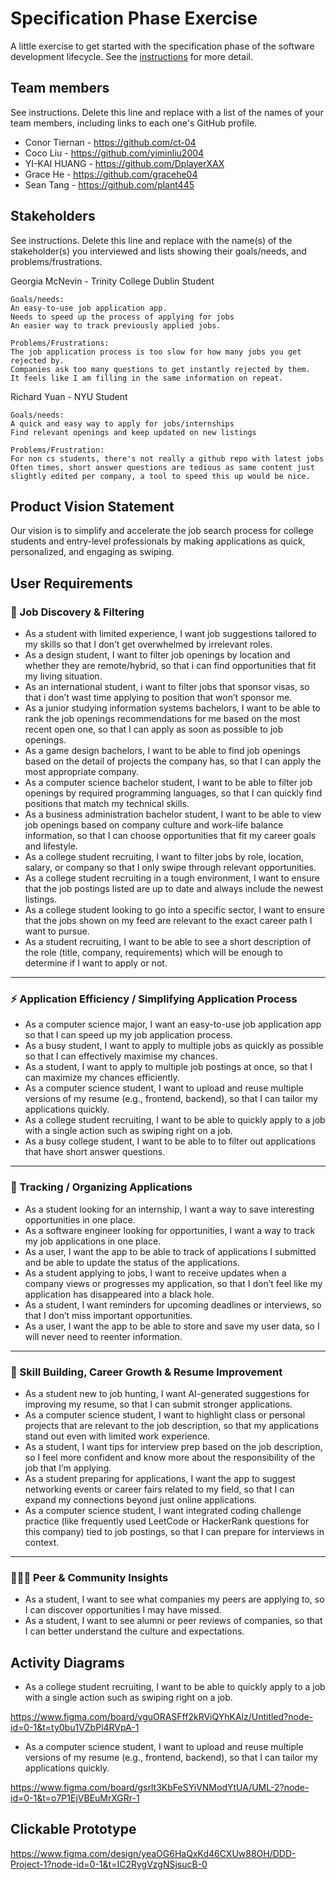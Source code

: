 # Specification Phase Exercise

A little exercise to get started with the specification phase of the software development lifecycle. See the [instructions](instructions.md) for more detail.

## Team members

See instructions. Delete this line and replace with a list of the names of your team members, including links to each one's GitHub profile.

- Conor Tiernan - https://github.com/ct-04
- Coco Liu - https://github.com/yiminliu2004
- YI-KAI HUANG - https://github.com/DplayerXAX
- Grace He - https://github.com/gracehe04
- Sean Tang - https://github.com/plant445
  
## Stakeholders

See instructions. Delete this line and replace with the name(s) of the stakeholder(s) you interviewed and lists showing their goals/needs, and problems/frustrations.

Georgia McNevin - Trinity College Dublin Student

    Goals/needs:
    An easy-to-use job application app.
    Needs to speed up the process of applying for jobs
    An easier way to track previously applied jobs.

    Problems/Frustrations:
    The job application process is too slow for how many jobs you get rejected by.
    Companies ask too many questions to get instantly rejected by them.
    It feels like I am filling in the same information on repeat.

Richard Yuan - NYU Student

    Goals/needs:
    A quick and easy way to apply for jobs/internships
    Find relevant openings and keep updated on new listings

    Problems/Frustration:
    For non cs students, there's not really a github repo with latest jobs
    Often times, short answer questions are tedious as same content just slightly edited per company, a tool to speed this up would be nice.


## Product Vision Statement

Our vision is to simplify and accelerate the job search process for college students and entry-level professionals by making applications as quick, personalized, and engaging as swiping.

## User Requirements

### 🔎 Job Discovery & Filtering
- As a student with limited experience, I want job suggestions tailored to my skills so that I don’t get overwhelmed by irrelevant roles.  
- As a design student, I want to filter job openings by location and whether they are remote/hybrid, so that i can find opportunities that fit my living situation.  
- As an international student, i want to filter jobs that sponsor visas, so that i don’t wast time applying to position that won’t sponsor me.  
- As a junior studying information systems bachelors, I want to be able to rank the job openings recommendations for me based on the most recent open one, so that I can apply as soon as possible to job openings.  
- As a game design bachelors, I want to be able to find job openings based on the detail of projects the company has, so that I can apply the most appropriate company.  
- As a computer science bachelor student, I want to be able to filter job openings by required programming languages, so that I can quickly find positions that match my technical skills.  
- As a business administration bachelor student, I want to be able to view job openings based on company culture and work-life balance information, so that I can choose opportunities that fit my career goals and lifestyle.  
- As a college student recruiting, I want to filter jobs by role, location, salary, or company so that I only swipe through relevant opportunities.  
- As a college student recruiting in a tough environment, I want to ensure that the job postings listed are up to date and always include the newest listings.  
- As a college student looking to go into a specific sector, I want to ensure that the jobs shown on my feed are relevant to the exact career path I want to pursue.  
- As a student recruiting, I want to be able to see a short description of the role (title, company, requirements) which will be enough to determine if I want to apply or not.  

---

### ⚡ Application Efficiency / Simplifying Application Process
- As a computer science major, I want an easy-to-use job application app so that I can speed up my job application process.  
- As a busy student, I want to apply to multiple jobs as quickly as possible so that I can effectively maximise my chances.  
- As a student, I want to apply to multiple job postings at once, so that I can maximize my chances efficiently.  
- As a computer science student, I want to upload and reuse multiple versions of my resume (e.g., frontend, backend), so that I can tailor my applications quickly.  
- As a college student recruiting, I want to be able to quickly apply to a job with a single action such as swiping right on a job.  
- As a busy college student, I want to be able to to filter out applications that have short answer questions.  

---

### 📂 Tracking / Organizing Applications
- As a student looking for an internship, I want a way to save interesting opportunities in one place.  
- As a software engineer looking for opportunities, I want a way to track my job applications in one place.  
- As a user, I want the app to be able to track of applications I submitted and be able to update the status of the applications.  
- As a student applying to jobs, I want to receive updates when a company views or progresses my application, so that I don’t feel like my application has disappeared into a black hole.  
- As a student, I want reminders for upcoming deadlines or interviews, so that I don’t miss important opportunities.  
- As a user, I want the app to be able to store and save my user data, so I will never need to reenter information.  

---

### 🎯 Skill Building, Career Growth & Resume Improvement
- As a student new to job hunting, I want AI-generated suggestions for improving my resume, so that I can submit stronger applications.  
- As a computer science student, I want to highlight class or personal projects that are relevant to the job description, so that my applications stand out even with limited work experience.  
- As a student, I want tips for interview prep based on the job description, so I feel more confident and know more about the responsibility of the job that I’m applying.  
- As a student preparing for applications, I want the app to suggest networking events or career fairs related to my field, so that I can expand my connections beyond just online applications.  
- As a computer science student, I want integrated coding challenge practice (like frequently used LeetCode or HackerRank questions for this company) tied to job postings, so that I can prepare for interviews in context.  

---

### 🧑‍🤝‍🧑 Peer & Community Insights
- As a student, I want to see what companies my peers are applying to, so I can discover opportunities I may have missed.  
- As a student, I want to see alumni or peer reviews of companies, so that I can better understand the culture and expectations.  


## Activity Diagrams

- As a college student recruiting, I want to be able to quickly apply to a job with a single action such as swiping right on a job.

https://www.figma.com/board/vguORASFff2kRViQYhKAlz/Untitled?node-id=0-1&t=ty0bu1VZbPl4RVpA-1

- As a computer science student, I want to upload and reuse multiple versions of my resume (e.g., frontend, backend), so that I can tailor my applications quickly. 

https://www.figma.com/board/gsrlt3KbFeSYiVNModYtUA/UML-2?node-id=0-1&t=o7P1EjVBEuMrXGRr-1

## Clickable Prototype

https://www.figma.com/design/yeaOG6HaQxKd46CXUw88OH/DDD-Project-1?node-id=0-1&t=IC2RygVzgNSjsucB-0
